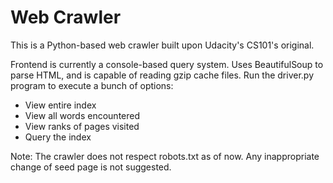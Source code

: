 # Web Crawler
This is a Python-based web crawler built upon Udacity's CS101's original.

Frontend is currently a console-based query system.
Uses BeautifulSoup to parse HTML, and is capable of reading gzip cache files.
Run the driver.py program to execute a bunch of options:
* View entire index
* View all words encountered
* View ranks of pages visited
* Query the index

Note: The crawler does not respect robots.txt as of now.
Any inappropriate change of seed page is not suggested.